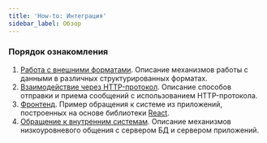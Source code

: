 ```yaml
---
title: 'How-to: Интеграция'
sidebar_label: Обзор
---
```


### Порядок ознакомления

1.  [Работа с внешними форматами](How-to_Working_with_external_formats.md). Описание механизмов работы с данными в различных структурированных форматах.
2.  [Взаимодействие через HTTP-протокол](How-to_Interaction_via_HTTP_protocol.md). Описание способов отправки и приема сообщений с использованием HTTP-протокола.
3.  [Фронтенд](How-to_Frontend.md). Пример обращения к системе из приложений, построенных на основе библиотеки [React](https://reactjs.org/).
4.  [Обращение к внутренним системам](How-to_Access_to_internal_systems.md). Описание механизмов низкоуровневого общения с сервером БД и сервером приложений.

  

  
